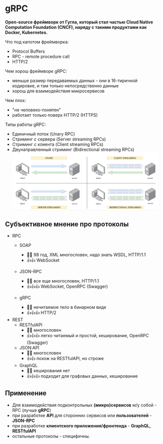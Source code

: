 # gRPC
**Open-source фреймворк от Гугла, который стал частью Cloud Native Computation Foundation (CNCF), наряду с такими продуктами как Docker, Kubernetes.**

Что под капотом фреймворка:  
- Protocol Buffers  
- RPC - remote procedure call 
- HTTP/2

Чем хорош фреймворк gRPC:  
- меньше размер передаваемых данных - они в 16-тиричной кодировке, и там только непосредственно данные
- хорош для взаимодействия микросервисов

Чем плох:
- "не человеко-понятен"
- работает только поверх HTTP/2 (HTTPS)

Типы работы gRPC:  
- Единичный поток               (Unary RPC)
- Стриминг с сервера            (Server streaming RPCs)
- Стриминг с клиента            (Client streaming RPCs)
- Двунаправленный стриминг      (Bidirectional streaming RPCs)
![gRPC](https://github.com/p-12s/own-golang-manual/blob/master/8-protobuf-grpc/gRPC.png?raw=true)

## Субъективное мнение про протоколы
- RPC
    - SOAP
        - 👎🏿 98 год, XML многословен, надо знать WSDL, HTTP/1.1
        - 👍👍 WebSocket

    - JSON-RPC
        - 👎🏿 все еще многословен, HTTP/1.1
        - 👍👍👍 WebSocket, OpenRPC (Swagger)
    - gRPC
        - 👎🏿 нечитаемое тело в бинарном виде
        - 👍👍👍 HTTP/2
- REST
    - RESTfulAPI
        - 👎🏿 многословен
        - 👍👍👍 легко читаемый и простой, кеширование, OpenRPC (Swagger)
    - JSON:API
        - 👎🏿 многословен
        - 👍👍 похож на RESTfulAPI, но строже
    - GraphQL
        - 👎🏿 кеширования нет
        - 👍👍👍 подходит для графовых данных, кеширование

## Применение
- Для взаимодействия подконтрольных **(микро)сервисов** м/у собой - RPC (лучше **gRPC**)
- при разработке **API** для сторонних сервисов или **пользователей** - **JSON-RPC**
- при разработке **клиентского приложения/фронтенда** - **GraphQL, RESTfulAPI**
- остальные протоколы - специфичны.
